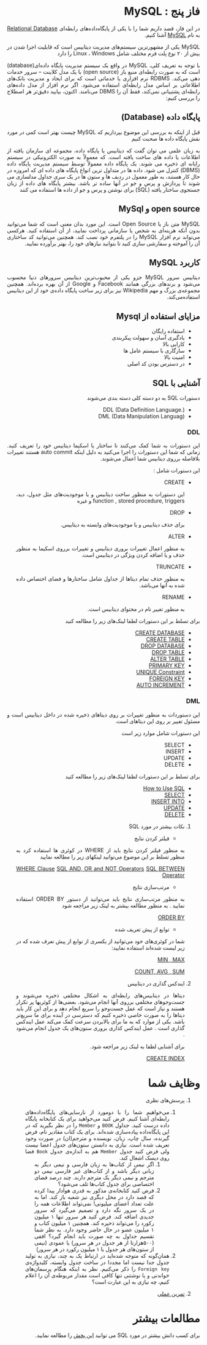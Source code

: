 <div dir="rtl" align="justify">

فاز پنج : MySQL
======

در این فاز، قصد داریم شما را با یکی از پایگاه‌داده‌های رابطه‌ای [Relational Database](https://en.wikipedia.org/wiki/Relational_database) به نام [MySQL]() آشنا کنیم.
   
   MySQL یکی از مشهورترین سیستم‌های مدیریت دیتابیس است که قابلیت اجرا شدن در بیش از ۲۰ نوع پلت فرم مختلف شامل Linux ، Windows را دارد

   با توجه به تعریف کلی، MySQL در واقع یک سیستم مدیریت پایگاه داده‌ای(database) است که به صورت رابطه‌ای منبع باز (open source) با یک مدل کلاینت – سرور خدمات دهی می‌کند. RDBMS نرم افزاری یا خدماتی است که برای ایجاد و مدیریت بانک‌های اطلاعاتی بر اساس مدل رابطه‌ای استفاده می‌شود. اگر نرم افزار از مدل داده‌های رابطه‌ای پشتیبانی نمی‌کند، فقط آن را DBMS می‌نامند. اکنون، بیایید دقیق‌تر هر اصطلاح را بررسی کنیم:
   
## پایگاه داده (Database)
   
   قبل از اینکه به بررسی این موضوع بپردازیم که MySQL چیست بهتر است کمی در مورد نقش پایگاه داده ها صحبت کنیم

   به زبان علمی می توان گفت که دیتابیس یا پایگاه داده، مجموعه ای سازمان یافته از اطلاعات یا داده های ساخت یافته است. که معمولاً به صورت الکترونیکی در سیستم رایانه ای ذخیره می شوند. یک پایگاه داده معمولاً توسط سیستم مدیریت پایگاه داده (DBMS) کنترل می شود. داده ها در متداول ترین انواع پایگاه های داده ای که امروزه در حال کار هستند، به طور معمول در ردیف ها و ستون ها در یک سری جداول مدلسازی می شوند تا پردازش و پرس و جو در آنها ساده تر باشد. بیشتر پایگاه های داده از زبان جستجوی ساختار یافته (SQL) برای نوشتن و پرس و جو از داده ها استفاده می کنند

   
## open source و MySql
   
   MySQL متن باز یا Open Source است. این مورد بدان معنی است که شما می‌توانید بدون آنکه هزینه‌ای به شخص یا سازمانی پرداخت نمایید، از آن استفاده کنید. هرکسی می‌تواند نرم افزار MySQL را در پلتفرم خود نصب کند. همچنین می‌توانید کد ساختاری آن را آموخته و سفارشی سازی کنید تا بتوانید نیازهای خود را، بهتر برآورده نمایید. 

## کاربرد MySQL

   دیتابیس سرور MySQL جزو یکی از محبوب‌ترین دیتابیس سرورهای دنیا محسوب می‌شود و برندهای بزرگی همانند Facebook و Google از آن بهره برده‌اند. همچنین مجموعه‌ی بزرگ و مهم Wikipedia نیز برای زیر ساخت پایگاه داده‌ی خود از این دیتابیس استفاده‌می‌کند.

## مزایای استفاده از Mysql

- استفاده رایگان
- یادگیری آسان و سهولت پیکربندی
- کارایی بالا 
- سازگاری با سیستم عامل ها
- امنیت بالا
- در دسترس بودن کد اصلی

   
##  آشنایی با  ‌SQL 

   دستورات SQL به دو دسته کلی دسته بندی می‌شوند 
   - DDL (Data Definition Language.)
   - DML (Data Manipulation Languag)
   ### DDL
   این دستورات به شما کمک می‌کنند تا ساختار یا اسکیما دیتابیس خود را تعریف کنید. زمانی که شما این دستورات را اجرا می‌کنید به دلیل اینکه auto commit هستند تغییرات بلافاصله برروی دیتابیس شما اعمال می‌شوند.

   این دستورات شامل : 
   - CREATE

      این دستورات به منظور ساخت دیتابیس و یا موجودیت‌های مثل جدول، دید، function , stored procedure, triggers و غیره  

   - DROP

      برای حذف دیتابیس و یا موجودیت‌های وابسته به دیتابیس.
      
   - ALTER

      به منظور اعمال تغییرات بروری دیتابیس و  تغییرات برروی اسکیما به منظور حذف و یا اضافه کردن ویژگی  در دیتابیس است. 

   - TRUNCATE 

      به منظور حذف تمام دیتاها از جداول  شامل ساختارها و فضای اختصاص داده‌ ‌شده به آنها می‌باشد.

   - RENAME

      به منظور تغییر نام در محتوای دیتابیس است. 
      
   برای تسلط بر این دستورات لطفا لینک‌های زیر را مطالعه کنید

   - [CREATE DATABASE](https://www.w3schools.com/MySQL/mysql_create_db.asp)
   - [CREATE TABLE](https://www.w3schools.com/MySQL/mysql_create_table.asp)
   - [DROP DATABASE](https://www.w3schools.com/MySQL/mysql_drop_db.asp)
   - [DROP TABLE](https://www.w3schools.com/MySQL/mysql_drop_table.asp)
   - [ALTER TABLE](https://www.w3schools.com/MySQL/mysql_alter.asp)
   - [PRIMARY KEY](https://www.w3schools.com/MySQL/mysql_primarykey.asp)
   - [UNIQUE Constraint](https://www.w3schools.com/sql/sql_unique.asp)
   - [FOREIGN KEY](https://www.w3schools.com/MySQL/mysql_foreignkey.asp)
   - [AUTO INCREMENT](https://www.w3schools.com/MySQL/mysql_autoincrement.asp)

   ### DML
   این دستوردات به منظور تغییرات بر روی دیتاهای ذخیره شده در داخل دیتابیس است و مسئول تغییر بر روی این دیتاهای است. 

   این دستورات شامل موارد زیر است 
   - SELECT
   - INSERT
   - UPDATE
   - DELETE 
   
   برای تسلط بر این دستورات لطفا لینک‌های زیر را مطالعه کنید
   - [How to Use SQL](https://www.w3schools.com/MySQL/mysql_sql.asp)
   - [SELECT](https://www.w3schools.com/MySQL/mysql_select.asp)
   - [INSERT INTO](https://www.w3schools.com/MySQL/mysql_insert.asp)
   - [UPDATE](https://www.w3schools.com/MySQL/mysql_update.asp)
   - [DELETE](https://www.w3schools.com/MySQL/mysql_delete.asp)

1. نکات بیشتر در مورد SQL
   - فیلتر کردن نتایج 

   به منظور فیلتر کردن نتایج باید از  WHERE در کوئری ها استفاده کرد به منظور تسلط بر این موضوع می‌توانید لینکهای زیر را مطالعه نمایید 
   
   [WHERE Clause](https://www.w3schools.com/MySQL/mysql_where.asp)
   [SQL AND, OR and NOT Operators](https://www.w3schools.com/sql/sql_and_or.asp)
   [SQL BETWEEN Operator](https://www.w3schools.com/sql/sql_between.asp)
   
   - مرتب‌سازی نتایج 
   
   به منظور مرتب‌سازی نتایج باید می‌توانید از دستور ORDER BY استفاده نمایید . به منظور مطالعه بیشتر به لینک زیر مراجعه شود 

   [ORDER BY](https://www.w3schools.com/MySQL/mysql_orderby.asp)

   - توابع از پیش تعریف شده   

   شما در کوئری‌های خود می‌توانید از یکسری از توابع از پیش‌ تعرف شده که در زیر لیست شده‌اند استفاده نمایید:

   [MIN , MAX](https://www.w3schools.com/MySQL/mysql_min_max.asp)

   [COUNT, AVG , SUM](https://www.w3schools.com/MySQL/mysql_count_avg_sum.asp)

1. ایندکس گذاری در دیتابیس 

   دیتاها در دیتابیس‌های رابطه‌ای به اشکال مختلفی ذخیره ‌می‌شوند و جست‌وجو‌های مختلفی برروی آنها انجام ‌می‌شود. بعضی‌ها از کوئریها پر تکرار هستند و  نیاز است که عمل جست‌وجو را سریع انجام دهد و برای این کار باید  دیتاها را به صورت خاصی ذخیره کنیم که دسترسی در آینده برای ما سریع‌تر باشد. 
   یکی از موارد که به ما برای بالابردن سرعت کمک می‌کند عمل ایندکس گذاری است . عمل ایندکس کذاری بروری ستون‌های یک جدول انجام می‌شود .

   برای آشنایی لطفا به لینک زیر مراجعه شود.

   [CREATE INDEX](https://www.w3schools.com/MySQL/mysql_create_index.asp)

وظایف شما
=========
1. پرسش‌های نظری
   
   1. می‌خواهیم شما را با دومورد از نارسایی‌های پایگاه‌داده‌های رابطه‌ای آشنا کنیم. فرض کنید می‌خواهید برای یک کتابخانه پایگاه داده درست کنید. جداول `BOOK` و `Member` را در نظر بگیرید که در این پایگاه‌داده پیاده‌سازی شده‌اند. برای یک کتاب مقادیر نام، فرض گیرنده، سال چاپ، زبان، نویسنده و مترجم(ان) در صورت وجود تعریف شده است. نیازی به دانستن ستون‌های جدول اعضا نیست ولی فرض کنید جدول `Member` هم به اندازه‌ی جدول `Book` فضا روی دیسک اشغال کند.
      1. اگر نیمی از کتاب‌ها به زبان فارسی و نیمی دیگر به زبانی دیگر باشد و از کتاب‌های غیر فارسی نیمی دو مترجم و نیمی دیگر یک مترجم دارند. چند درصد فضای اختصاصی برای جدول کتاب‌ها تلف می‌شود؟
      2. فرض کنید کتابخانه‌ی مذکور به قدری هوادار پیدا کرده که قصد دارد در محل دیگری نیز شعبه باز کند. اما به علت تعداد اعضای میلیونی! نمی‌تواند اطلاعات همه را در یک سرور نگه دارد و تصمیم می‌گیرد که سرور جدیدی اضافه کند. فرض کنید هر سرور تنها ۱ میلیون رکورد را می‌تواند ذخیره کند. همچنین ۱ میلیون کتاب و ۱ میلیون عضو در حال حاضر وجود دارد. به نظر شما تقسیم جداول به چه صورت باید انجام گیرد؟ افقی (۵۰۰هزارتا از هر جدول در هر سرور) یا عمودی (نیمی از ستون‌های هر جدول با ۱ میلیون رکورد در هر سرور)
   2. همان‌گونه که متوجه شده‌اید در ارتباط یک به چند، نیازی به تولید جدول جدا نیست اما مجددا در ساخت جدول وابسته، کلیدواژه‌ی `Foreign key` را ذکر می‌کنیم. نظر به اینکه هنگام پرسمان‌های خواندنی و یا نوشتنی تنها کافی است مقدار مربوطه‌ی آن را اعلام کنیم، چه نیازی به این عبارت است؟

2. [تمرین عملی](05-MySQL-Project.md)

# مطالعات بیشتر
برای کسب دانش بیشتر در مورد SQL می توانید [این بخش](/ReadMore/AdvancedTopicInMySQL.md) را مطالعه نمایید.
